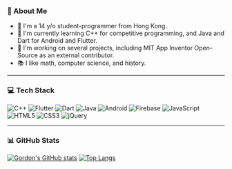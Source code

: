### 🪪 About Me
- 🏫 I'm a 14 y/o student-programmer from Hong Kong.
- 🌱 I'm currently learning C++ for competitive programming, and Java and Dart for Android and Flutter.
- 🔭 I'm working on several projects, including MIT App Inventor Open-Source as an external contributor.
- 📚 I like math, computer science, and history.
  
<hr>

### 💻 Tech Stack

![C++](https://img.shields.io/badge/C%2B%2B-00599C?style=for-the-badge&logo=c%2B%2B&logoColor=white)
![Flutter](https://img.shields.io/badge/Flutter-02569B?style=for-the-badge&logo=flutter&logoColor=white)
![Dart](https://img.shields.io/badge/Dart-0175C2?style=for-the-badge&logo=dart&logoColor=white)
![Java](https://img.shields.io/badge/java-%23ED8B00.svg?style=for-the-badge&logo=openjdk&logoColor=white)
![Android](https://img.shields.io/badge/Android-3DDC84?style=for-the-badge&logo=android&logoColor=white)
![Firebase](https://img.shields.io/badge/firebase-ffca28?style=for-the-badge&logo=firebase&logoColor=black)
![JavaScript](https://img.shields.io/badge/JavaScript-323330?style=for-the-badge&logo=javascript&logoColor=F7DF1E)
![HTML5](https://img.shields.io/badge/HTML5-E34F26?style=for-the-badge&logo=html5&logoColor=white)
![CSS3](https://img.shields.io/badge/CSS3-1572B6?style=for-the-badge&logo=css3&logoColor=white)
![jQuery](https://img.shields.io/badge/jQuery-0769AD?style=for-the-badge&logo=jquery&logoColor=white)

<hr>

### 📊 GitHub Stats
[![Gordon's GitHub stats](https://github-readme-stats.vercel.app/api?username=gordonlu310)](https://github.com/anuraghazra/github-readme-stats) [![Top Langs](https://github-readme-stats.vercel.app/api/top-langs/?username=gordonlu310)](https://github.com/gordonlu310/github-readme-stats)
